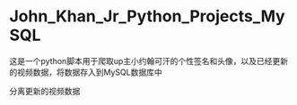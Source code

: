 # John_Khan_Jr_Python_Projects_MySQL
这是一个python脚本用于爬取up主小约翰可汗的个性签名和头像，以及已经更新的视频数据，将数据存入到MySQL数据库中

分离更新的视频数据
